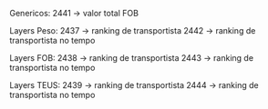 Genericos:
2441 -> valor total FOB

Layers Peso:
2437 -> ranking de transportista
2442 -> ranking de transportista no tempo

Layers FOB:
2438 -> ranking de transportista
2443 -> ranking de transportista no tempo

Layers TEUS:
2439 -> ranking de transportista
2444 -> ranking de transportista no tempo
